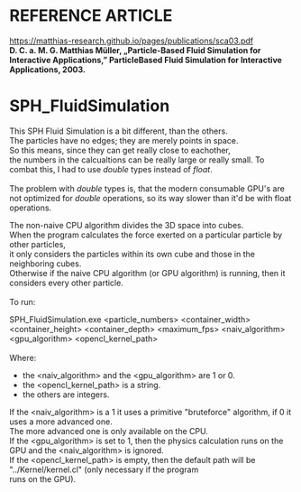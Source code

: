 
# REFERENCE ARTICLE

https://matthias-research.github.io/pages/publications/sca03.pdf <br>
**D. C. a. M. G. Matthias Müller, „Particle-Based Fluid Simulation for Interactive Applications,” ParticleBased Fluid Simulation for Interactive Applications, 2003.**
# SPH_FluidSimulation

This SPH Fluid Simulation is a bit different, than the others.<br>
The particles have no edges; they are merely points in space.<br>  So this means, since they can get really close to eachother, <br>
the numbers in the calcualtions can be really large or really small. To combat this, I had to use *double* types instead of *float*.<br><br>
The problem with *double* types is, that the modern consumable GPU's are not optimized for *double* operations, so its way slower than it'd be with float operations.<br>

The non-naive CPU algorithm divides the 3D space into cubes.<br>
When the program calculates the force exerted on a particular particle by other particles,<br> it only considers the particles within its own cube and those in the neighboring cubes.<br>
Otherwise if the naive CPU algorithm (or GPU algorithm) is running, then it considers every other particle.
<br><br>
To run:

SPH_FluidSimulation.exe <particle_numbers> <container_width> <container_height>
<container_depth> <maximum_fps>
<naiv_algorithm> <gpu_algorithm> <opencl_kernel_path> <br>
<br>
Where:
- the <naiv_algorithm> and the <gpu_algorithm> are 1 or 0.
- the <opencl_kernel_path> is a string.
- the others are integers.

If the <naiv_algorithm> is a 1 it uses a primitive "bruteforce" algorithm, if 0 it uses a more advanced one.<br>
The more advanced one is only available on the CPU. <br>
If the <gpu_algorithm> is set to 1, then the physics calculation runs on the GPU and the <naiv_algorithm> is ignored.<br>
If the <opencl_kernel_path> is empty, then the default path will be "../Kernel/kernel.cl" (only necessary if the program<br>
runs on the GPU).